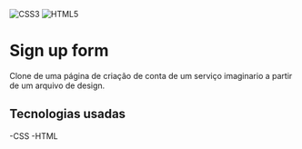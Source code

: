 ![CSS3](https://img.shields.io/badge/css3-%231572B6.svg?style=for-the-badge&logo=css3&logoColor=white)
![HTML5](https://img.shields.io/badge/html5-%23E34F26.svg?style=for-the-badge&logo=html5&logoColor=white)

# Sign up form

Clone de uma página de criação de conta de um serviço imaginario a partir de um arquivo de design.

## Tecnologias usadas 

-CSS
-HTML
